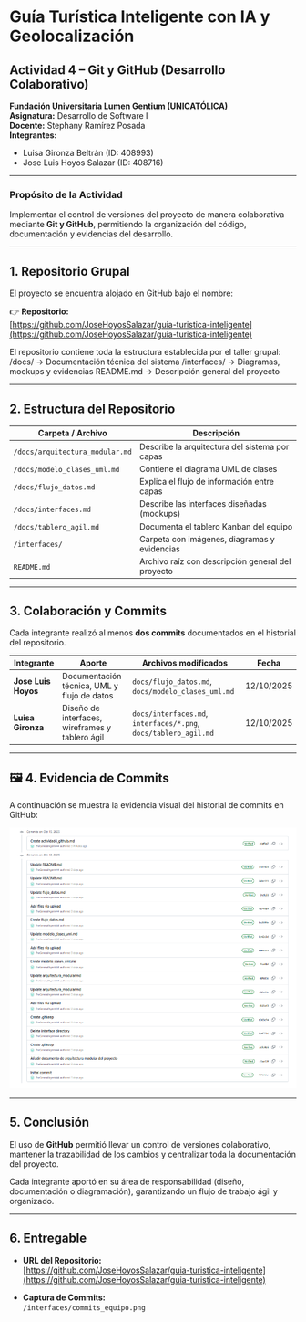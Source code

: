 # Guía Turística Inteligente con IA y Geolocalización  
## Actividad 4 – Git y GitHub (Desarrollo Colaborativo)

**Fundación Universitaria Lumen Gentium (UNICATÓLICA)**  
**Asignatura:** Desarrollo de Software I  
**Docente:** Stephany Ramírez Posada  
**Integrantes:**  
- Luisa Gironza Beltrán (ID: 408993)  
- Jose Luis Hoyos Salazar (ID: 408716)

---

### Propósito de la Actividad
Implementar el control de versiones del proyecto de manera colaborativa mediante **Git y GitHub**, permitiendo la organización del código, documentación y evidencias del desarrollo.

---

##  1. Repositorio Grupal

El proyecto se encuentra alojado en GitHub bajo el nombre:

👉 **Repositorio:**  
[https://github.com/JoseHoyosSalazar/guia-turistica-inteligente](https://github.com/JoseHoyosSalazar/guia-turistica-inteligente)

El repositorio contiene toda la estructura establecida por el taller grupal:
/docs/ → Documentación técnica del sistema
/interfaces/ → Diagramas, mockups y evidencias
README.md → Descripción general del proyecto

---

##  2. Estructura del Repositorio

| Carpeta / Archivo | Descripción |
|-------------------|-------------|
| `/docs/arquitectura_modular.md` | Describe la arquitectura del sistema por capas |
| `/docs/modelo_clases_uml.md` | Contiene el diagrama UML de clases |
| `/docs/flujo_datos.md` | Explica el flujo de información entre capas |
| `/docs/interfaces.md` | Describe las interfaces diseñadas (mockups) |
| `/docs/tablero_agil.md` | Documenta el tablero Kanban del equipo |
| `/interfaces/` | Carpeta con imágenes, diagramas y evidencias |
| `README.md` | Archivo raíz con descripción general del proyecto |

---

##  3. Colaboración y Commits

Cada integrante realizó al menos **dos commits** documentados en el historial del repositorio.

| Integrante | Aporte | Archivos modificados | Fecha |
|-------------|---------|----------------------|--------|
| **Jose Luis Hoyos** | Documentación técnica, UML y flujo de datos | `docs/flujo_datos.md`, `docs/modelo_clases_uml.md` | 12/10/2025 |
| **Luisa Gironza** | Diseño de interfaces, wireframes y tablero ágil | `docs/interfaces.md`, `interfaces/*.png`, `docs/tablero_agil.md` | 12/10/2025 |

---

## 🖼️ 4. Evidencia de Commits

A continuación se muestra la evidencia visual del historial de commits en GitHub:

![Evidencia de Commits del Equipo](../interfaces/commits_equipo.png)

---

##  5. Conclusión

El uso de **GitHub** permitió llevar un control de versiones colaborativo, mantener la trazabilidad de los cambios y centralizar toda la documentación del proyecto.

Cada integrante aportó en su área de responsabilidad (diseño, documentación o diagramación), garantizando un flujo de trabajo ágil y organizado.

---

##  6. Entregable

- **URL del Repositorio:**  
  [https://github.com/JoseHoyosSalazar/guia-turistica-inteligente](https://github.com/JoseHoyosSalazar/guia-turistica-inteligente)

- **Captura de Commits:**  
  `/interfaces/commits_equipo.png`

